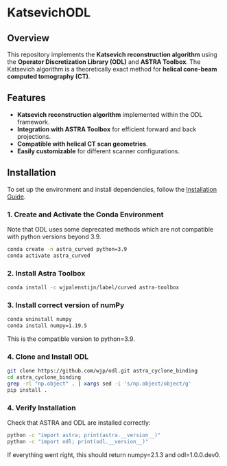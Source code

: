 # KatsevichODL

## Overview
This repository implements the **Katsevich reconstruction algorithm** using the **Operator Discretization Library (ODL)** and **ASTRA Toolbox**. The Katsevich algorithm is a theoretically exact method for **helical cone-beam computed tomography (CT)**.

## Features
- **Katsevich reconstruction algorithm** implemented within the ODL framework.
- **Integration with ASTRA Toolbox** for efficient forward and back projections.
- **Compatible with helical CT scan geometries**.
- **Easily customizable** for different scanner configurations.

## Installation
To set up the environment and install dependencies, follow the [Installation Guide](#installation).

### **1. Create and Activate the Conda Environment**
Note that ODL uses some deprecated methods which are not compatible with python versions beyond 3.9.
```bash
conda create -n astra_curved python=3.9
conda activate astra_curved
```
### **2.  Install Astra Toolbox**
 ```bash
conda install -c wjpalenstijn/label/curved astra-toolbox
```
### **3. Install correct version of numPy**
```bash
conda uninstall numpy
conda install numpy=1.19.5
```
This is the compatible version to python=3.9.

### **4. Clone and Install ODL**
```bash
git clone https://github.com/wjp/odl.git astra_cyclone_binding
cd astra_cyclone_binding
grep -rl "np.object" . | xargs sed -i 's/np.object/object/g'
pip install .
```
### **4. Verify Installation**
Check that ASTRA and ODL are installed correctly:
```bash
python -c "import astra; print(astra.__version__)"
python -c "import odl; print(odl.__version__)"
```
If everything went right, this should return numpy=2.1.3 and odl=1.0.0.dev0.
